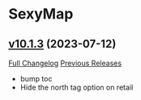 # SexyMap

## [v10.1.3](https://github.com/funkydude/SexyMap/tree/v10.1.3) (2023-07-12)
[Full Changelog](https://github.com/funkydude/SexyMap/compare/v10.1.2...v10.1.3) [Previous Releases](https://github.com/funkydude/SexyMap/releases)

- bump toc  
- Hide the north tag option on retail  
